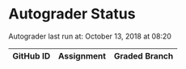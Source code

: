 # Autograder Status
Autograder last run at: October 13, 2018 at 08:20

| GitHub ID | Assignment | Graded Branch |
|-----------|------------|---------------|
